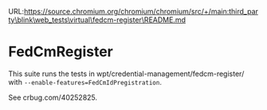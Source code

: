 URL:https://source.chromium.org/chromium/chromium/src/+/main:third_party\blink\web_tests\virtual\fedcm-register\README.md
# FedCmRegister
This suite runs the tests in wpt/credential-management/fedcm-register/ with
`--enable-features=FedCmIdPregistration`.

See crbug.com/40252825.
